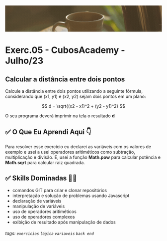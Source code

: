 ![](./../capa_readme_luelencavalheiro.gif)

# Exerc.05 - CubosAcademy - Julho/23


## Calcular a distância entre dois pontos

Calcule a distância entre dois pontos utilizando a seguinte fórmula, considerando que (x1, y1) e (x2, y2) sejam dois pontos em um plano:

$$ d = \sqrt{(x2 - x1)^2 + (y2 - y1)^2} $$

O seu programa deverá imprimir na tela o resultado **d**


## ✅ O Que Eu Aprendi Aqui 👇

Para resolver esse exercício eu declarei as variáveis com os valores de exemplo e usei a usei operadores aritiméticos como subtração, multiplicação e divisão. E, usei a função **Math.pow** para calcular potência e **Math.sqrt** para calcular raiz quadrada.

## ✅ Skills Dominadas 👩‍💻

- comandos GIT para criar e clonar repositórios
- interpretação e solução de problemas usando Javascript
- declaração de variáveis
- manipulação de variáveis
- uso de operadores aritiméticos
- uso de operadores complexos 
- exibição de resultado após manipulação de dados

###### tags: `exercicios` `lógica` `variaveis` `back end` 